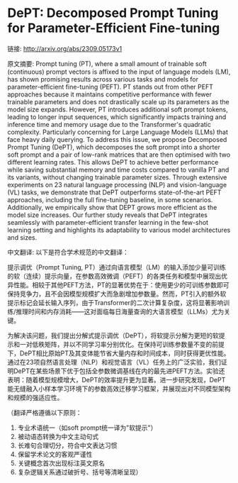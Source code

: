 # DePT: Decomposed Prompt Tuning for Parameter-Efficient Fine-tuning

链接: http://arxiv.org/abs/2309.05173v1

原文摘要:
Prompt tuning (PT), where a small amount of trainable soft (continuous)
prompt vectors is affixed to the input of language models (LM), has shown
promising results across various tasks and models for parameter-efficient
fine-tuning (PEFT). PT stands out from other PEFT approaches because it
maintains competitive performance with fewer trainable parameters and does not
drastically scale up its parameters as the model size expands. However, PT
introduces additional soft prompt tokens, leading to longer input sequences,
which significantly impacts training and inference time and memory usage due to
the Transformer's quadratic complexity. Particularly concerning for Large
Language Models (LLMs) that face heavy daily querying. To address this issue,
we propose Decomposed Prompt Tuning (DePT), which decomposes the soft prompt
into a shorter soft prompt and a pair of low-rank matrices that are then
optimised with two different learning rates. This allows DePT to achieve better
performance while saving substantial memory and time costs compared to vanilla
PT and its variants, without changing trainable parameter sizes. Through
extensive experiments on 23 natural language processing (NLP) and
vision-language (VL) tasks, we demonstrate that DePT outperforms
state-of-the-art PEFT approaches, including the full fine-tuning baseline, in
some scenarios. Additionally, we empirically show that DEPT grows more
efficient as the model size increases. Our further study reveals that DePT
integrates seamlessly with parameter-efficient transfer learning in the
few-shot learning setting and highlights its adaptability to various model
architectures and sizes.

中文翻译:
以下是符合学术规范的中文翻译：

提示调优（Prompt Tuning, PT）通过向语言模型（LM）的输入添加少量可训练的软（连续）提示向量，在参数高效微调（PEFT）的各类任务和模型中展现出优异性能。相较于其他PEFT方法，PT的显著优势在于：使用更少的可训练参数即可保持竞争力，且不会因模型规模扩大而急剧增加参数量。然而，PT引入的额外软提示标记会延长输入序列，由于Transformer的二次计算复杂度，这将显著影响训练/推理时间和内存消耗——这对面临每日海量查询的大语言模型（LLMs）尤为关键。

为解决该问题，我们提出分解式提示调优（DePT），将软提示分解为更短的软提示和一对低秩矩阵，并以不同学习率分别优化。在保持可训练参数量不变的前提下，DePT相比原始PT及其变体能节省大量内存和时间成本，同时获得更优性能。通过在23项自然语言处理（NLP）和视觉语言（VL）任务上的广泛实验，我们证明DePT在某些场景下优于包括全参数微调基线在内的最先进PEFT方法。实验还表明：随着模型规模增大，DePT的效率提升更为显著。进一步研究发现，DePT能无缝融入小样本学习环境下的参数高效迁移学习框架，并展现出对不同模型架构和规模的强适应性。

（翻译严格遵循以下原则：
1. 专业术语统一（如soft prompt统一译为"软提示"）
2. 被动语态转换为中文主动句式
3. 长难句合理切分，符合中文表达习惯
4. 保留学术论文的客观严谨性
5. 关键概念首次出现标注英文原名
6. 复杂逻辑关系通过破折号、括号等清晰呈现）
